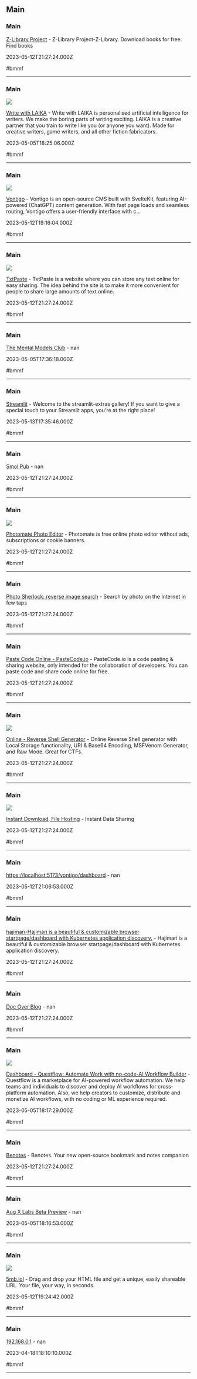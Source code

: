 ## Main

### Main

[Z-Library Project](https://singlelogin.re) - Z-Library Project-Z-Library. Download books for free. Find books

2023-05-12T21:27:24.000Z

#bmmf

---

### Main

![](https://www.writewithlaika.com/img/card-image.png)

[Write with LAIKA](https://www.writewithlaika.com/editor) - Write with LAIKA is personalised artificial intelligence for writers. We make the boring parts of writing exciting. LAIKA is a creative partner that you train to write like you (or anyone you want). Made for creative writers, game writers, and all other fiction fabricators.

2023-05-05T18:25:06.000Z

#bmmf

---

### Main

![](https://repository-images.githubusercontent.com/627945572/4ee76583-763d-4d6b-94b9-1492d1e2175a)

[Vontigo](https://github.com/Vontigo/Vontigo) - Vontigo is an open-source CMS built with SvelteKit, featuring  AI-powered (ChatGPT) content generation. With fast page loads and seamless routing, Vontigo offers a user-friendly interface with c…

2023-05-12T19:16:04.000Z

#bmmf

---

### Main

![](https://txtpaste.com/img/image.png)

[TxtPaste](https://txtpaste.com) - TxtPaste is a website where you can store any text online for easy sharing. The idea behind the site is to make it more convenient for people to share large amounts of text online.

2023-05-12T21:27:24.000Z

#bmmf

---

### Main

[The Mental Models Club](https://www.mentalmodels.club) - nan

2023-05-05T17:36:18.000Z

#bmmf

---

### Main

[Streamlit](https://extras.streamlit.app) - Welcome to the  streamlit-extras gallery! If you want to give a special touch to your Streamlit apps, you're at the right place!

2023-05-13T17:35:46.000Z

#bmmf

---

### Main

[Smol Pub](https://smol.pub) - nan

2023-05-12T21:27:24.000Z

#bmmf

---

### Main

![](https://photomate.dev/33b31ffabbf4d1b38e7f.png)

[Photomate Photo Editor](https://photomate.dev) - Photomate is free online photo editor without ads, subscriptions or cookie banners.

2023-05-12T21:27:24.000Z

#bmmf

---

### Main

[Photo Sherlock: reverse image search](https://photosherlock.com) - Search by photo on the Internet in few taps

2023-05-12T21:27:24.000Z

#bmmf

---

### Main

[Paste Code Online - PasteCode.io](https://pastecode.io) - PasteCode.io is a code pasting & sharing website, only intended for the collaboration of developers. You can paste code and share code online for free.

2023-05-12T21:27:24.000Z

#bmmf

---

### Main

![](https://user-images.githubusercontent.com/58673953/111243529-9d646f80-85d7-11eb-986c-9842747dc2e7.png)

[Online - Reverse Shell Generator](https://www.revshells.com) - Online Reverse Shell generator with Local Storage functionality, URI & Base64 Encoding, MSFVenom Generator, and Raw Mode. Great for CTFs.

2023-05-12T21:27:24.000Z

#bmmf

---

### Main

![](https://file.cm/images/logoa.png)

[Instant Download, File Hosting](https://file.cm) - Instant Data Sharing

2023-05-12T21:27:24.000Z

#bmmf

---

### Main

[https://localhost:5173/vontigo/dashboard](https://localhost:5173/vontigo/dashboard) - nan

2023-05-12T21:06:53.000Z

#bmmf

---

### Main

[hajimari-Hajimari is a beautiful & customizable browser startpage/dashboard with Kubernetes application discovery.](https://hajimari.io) - Hajimari is a beautiful & customizable browser startpage/dashboard with Kubernetes application discovery.

2023-05-12T21:27:24.000Z

#bmmf

---

### Main

[Doc Over Blog](https://docoverblog.blogspot.com) - nan

2023-05-12T21:27:24.000Z

#bmmf

---

### Main

![](https://app.questflow.ai/images/questflow-bg.png)

[Dashboard - Questflow: Automate Work with no-code-AI Workflow Builder](https://app.questflow.ai/en-US/dashboard) - Questflow is a marketplace for AI-powered workflow automation. We help teams and individuals to discover and deploy AI workflows for cross-platform automation. Also, we help creators to customize, distribute and monetize AI workflows, with no coding or ML experience required.

2023-05-05T18:17:29.000Z

#bmmf

---

### Main

[Benotes](https://benotes.org) - Benotes. Your new open-source bookmark and notes companion

2023-05-12T21:27:24.000Z

#bmmf

---

### Main

[Aug X Labs Beta Preview](https://beta.meetaugie.com) - nan

2023-05-05T18:16:53.000Z

#bmmf

---

### Main

![](https://5mb.lol/screenshot.png)

[5mb.lol](https://5mb.lol) - Drag and drop your HTML file and get a unique, easily shareable URL. Your file, your way, in seconds.

2023-05-12T19:24:42.000Z

#bmmf

---

### Main

[192.168.0.1](http://192.168.0.1) - nan

2023-04-18T18:10:10.000Z

#bmmf

---

